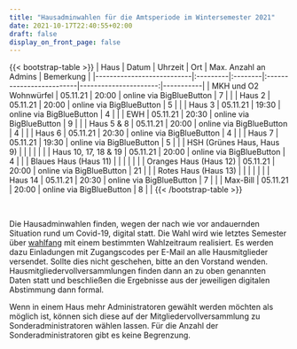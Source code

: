 ```yaml
---
title: "Hausadminwahlen für die Amtsperiode im Wintersemester 2021"
date: 2021-10-17T22:40:55+02:00
draft: false
display_on_front_page: false
---
```


{{< bootstrap-table >}}
| Haus                      | Datum    | Uhrzeit | Ort                      | Max. Anzahl an Admins | Bemerkung |
|---------------------------|:---------|:--------|:-------------------------|----------------------:|-----------|
| MKH und O2 Wohnwürfel     | 05.11.21 | 20:00   | online via BigBlueButton | 7                     |           |
| Haus 2                    | 05.11.21 | 20:00   | online via BigBlueButton | 5                     |           |
| Haus 3                    | 05.11.21 | 19:30   | online via BigBlueButton | 4                     |           |
| EWH                       | 05.11.21 | 20:30   | online via BigBlueButton | 9                     |           |
| Haus 5 & 8                | 05.11.21 | 20:00   | online via BigBlueButton | 4                     |           |
| Haus 6                    | 05.11.21 | 20:30   | online via BigBlueButton | 4                     |           |
| Haus 7                    | 05.11.21 | 19:30   | online via BigBlueButton | 5                     |           |
| HSH (Grünes Haus, Haus 9) |          |         |                          |                       |           |
| Haus 10, 17, 18 & 19      | 05.11.21 | 20:00   | online via BigBlueButton | 4                     |           |
| Blaues Haus (Haus 11)     |          |         |                          |                       |           |
| Oranges Haus (Haus 12)    | 05.11.21 | 20:00   | online via BigBlueButton | 21                    |           |
| Rotes Haus (Haus 13)      |          |         |                          |                       |           |
| Haus 14                   | 05.11.21 | 20:30   | online via BigBlueButton | 7                     |           |
| Max-Bill                  | 05.11.21 | 20:00   | online via BigBlueButton | 8                     |           |
{{< /bootstrap-table >}}

&nbsp;

Die Hausadminwahlen finden, wegen der nach wie vor andauernden Situation rund um Covid-19, digital statt. Die Wahl wird
wie letztes Semester über [wahlfang](https://vote.stustanet.de) mit einem bestimmten Wahlzeitraum realisiert. Es werden dazu
Einladungen mit Zugangscodes per E-Mail an alle Hausmitglieder versendet. Sollte dies nicht geschehen, bitte an den
Vorstand wenden. Hausmitgliedervollversammlungen finden dann an zu oben genannten Daten statt und beschließen die
Ergebnisse aus der jeweiligen digitalen Abstimmung dann formal.

Wenn in einem Haus mehr Administratoren gewählt werden möchten als möglich ist, können sich diese auf der
Mitgliedervollversammlung zu Sonderadministratoren wählen lassen. Für die Anzahl der Sonderadministratoren gibt es keine
Begrenzung.

